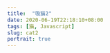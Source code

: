 ```yaml
---
title:  "吸猫2"
date: 2020-06-19T22:18:10+08:00
tags: [猫, Javascript]
slug: cat2
portrait: true
---
```

<style>

img {
    display: block;
    margin-left: auto;
    margin-right:auto;
    max-width: 100%;
    max-height:96vh;
    box-shadow: 0 4px 8px 0 rgba(0, 0, 0, 0.2), 0 6px 20px 0 rgba(0, 0, 0, 0.19);
}

</style>

<img id="my-image" src="" />

<script src="https://code.jquery.com/jquery-3.5.0.js"></script>
<script>

var photos = '';

function setHeader(xhr) { 		xhr.setRequestHeader('Authorization','563492ad6f91700001000001807aaa10e98c40dc856034b917e22996');
}

function getRndInteger(min, max) {
  return Math.floor(Math.random() * (max - min + 1) ) + min;
}

function loadImage() {
        var page = getRndInteger(1,90);
        $.ajax({
        url: 'https://api.pexels.com/v1/search?query=cat&per_page=60&page='+page,
        type: 'GET',
        dataType: 'json',
        success: function(data) {
                photos = data.photos;
                if (photos.length <1) {
                    loadImage();
                }
                photo = photos.pop();
                $("#my-image").attr("src", photo.src.landscape);
        },
        error: function() { alert('接口访问超限制!'); },
        beforeSend: setHeader
    }); 
}

$(document).ready(function() {
    loadImage();
    $('#my-image').on({
    'click touchstart': function(){
        photo = photos.pop();
        if (photos.length <1 ){
            loadImage();
        }
        $('#my-image').attr('src',photo.src.landscape);
    }
    });

});

</script>